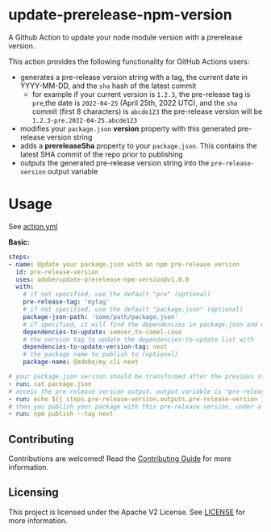 <!-- 
Copyright 2022 Adobe. All rights reserved.
This file is licensed to you under the Apache License, Version 2.0 (the "License");
you may not use this file except in compliance with the License. You may obtain a copy
of the License at http://www.apache.org/licenses/LICENSE-2.0
Unless required by applicable law or agreed to in writing, software distributed under
the License is distributed on an "AS IS" BASIS, WITHOUT WARRANTIES OR REPRESENTATIONS
OF ANY KIND, either express or implied. See the License for the specific language
governing permissions and limitations under the License.
-->

# update-prerelease-npm-version

A Github Action to update your node module version with a prerelease version.

This action provides the following functionality for GitHub Actions users:

- generates a pre-release version string with a tag, the current date in YYYY-MM-DD, and the `sha` hash of the latest commit
  - for example if your current version is `1.2.3`, the pre-release tag is `pre`,the date is `2022-04-25` (April 25th, 2022 UTC), and the `sha` commit (first 8 characters) is `abcde123` the pre-release version will be `1.2.3-pre.2022-04-25.abcde123`
- modifies your `package.json` **version** property with this generated pre-release version string
- adds a **prereleaseSha** property to your `package.json`. This contains the latest SHA commit of the repo prior to publishing
- outputs the generated pre-release version string into the `pre-release-version` output variable

# Usage

See [action.yml](action.yml)

**Basic:**

```yaml
steps:
- name: Update your package.json with an npm pre-release version
  id: pre-release-version
  uses: adobe/update-prerelease-npm-version@v1.0.0
  with:
    # if not specified, use the default "pre" (optional)
    pre-release-tag: 'mytag' 
    # if not specified, use the default "package.json" (optional)
    package-json-path: 'some/path/package.json'
    # if specified, it will find the dependencies in package.json and update with the dependencies-to-update-version-tag
    dependencies-to-update: semver,to-camel-case
    # the version tag to update the dependencies-to-update list with
    dependencies-to-update-version-tag: next
    # the package name to publish to (optional)
    package-name: @adobe/my-cli-next

# your package.json version should be transformed after the previous step
- run: cat package.json
# access the pre-release version output. output variable is "pre-release-version"
- run: echo ${{ steps.pre-release-version.outputs.pre-release-version }} 
# then you publish your package with this pre-release version, under a tag (say 'next' here)
- run: npm publish --tag next
```

## Contributing

Contributions are welcomed! Read the [Contributing Guide](CONTRIBUTING.md) for more information.

## Licensing

This project is licensed under the Apache V2 License. See [LICENSE](LICENSE) for more information.
